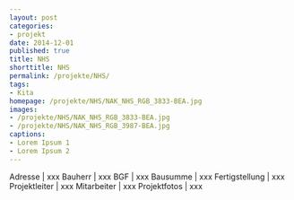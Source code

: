 ```yaml
---
layout: post
categories:
- projekt
date: 2014-12-01
published: true
title: NHS
shorttitle: NHS
permalink: /projekte/NHS/
tags: 
- Kita
homepage: /projekte/NHS/NAK_NHS_RGB_3833-BEA.jpg
images:
- /projekte/NHS/NAK_NHS_RGB_3833-BEA.jpg
- /projekte/NHS/NAK_NHS_RGB_3987-BEA.jpg
captions:
- Lorem Ipsum 1
- Lorem Ipsum 2
---
```

Adresse			|	xxx
Bauherr			|	xxx
BGF				|	xxx
Bausumme		|	xxx
Fertigstellung	|	xxx
Projektleiter	|	xxx
Mitarbeiter		|	xxx
Projektfotos	|	xxx
